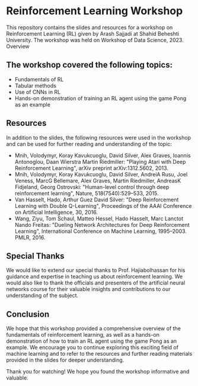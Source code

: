 
# Reinforcement Learning Workshop

This repository contains the slides and resources for a workshop on Reinforcement Learning (RL) given by Arash Sajjadi at Shahid Beheshti University. The workshop was held on Workshop of Data Science, 2023.
Overview

## The workshop covered the following topics:

   - Fundamentals of RL
   - Tabular methods
   - Use of CNNs in RL
   - Hands-on demonstration of training an RL agent using the game Pong as an example

## Resources

In addition to the slides, the following resources were used in the workshop and can be used for further reading and understanding of the topic:

   - Mnih, Volodymyr, Koray Kavukcuoglu, David Silver, Alex Graves, Ioannis Antonoglou, Daan Wierstra Martin Riedmiller: "Playing Atari with Deep Reinforcement Learning", arXiv preprint arXiv:1312.5602, 2013.
   - Mnih, Volodymyr, Koray Kavukcuoglu, David Silver, AndreiA Rusu, Joel Veness, MarcG Bellemare, Alex Graves, Martin Riedmiller, AndreasK Fidjeland, Georg Ostrovski: "Human-level control through deep reinforcement learning", Nature, 518(7540):529–533, 2015.
   - Van Hasselt, Hado, Arthur Guez David Silver: "Deep Reinforcement Learning with Double Q-Learning", Proceedings of the AAAI Conference on Artificial Intelligence, 30, 2016.
   - Wang, Ziyu, Tom Schaul, Matteo Hessel, Hado Hasselt, Marc Lanctot Nando Freitas: "Dueling Network Architectures for Deep Reinforcement Learning", International Conference on Machine Learning, 1995–2003. PMLR, 2016.

## Special Thanks


We would like to extend our special thanks to Prof. Hajiabolhassan for his guidance and expertise in teaching us about reinforcement learning. We would also like to thank the officials and presenters of the artificial neural networks course for their valuable insights and contributions to our understanding of the subject.

## Conclusion

We hope that this workshop provided a comprehensive overview of the fundamentals of reinforcement learning, as well as a hands-on demonstration of how to train an RL agent using the game Pong as an example. We encourage you to continue exploring this exciting field of machine learning and to refer to the resources and further reading materials provided in the slides for deeper understanding.

Thank you for watching! We hope you found the workshop informative and valuable.
